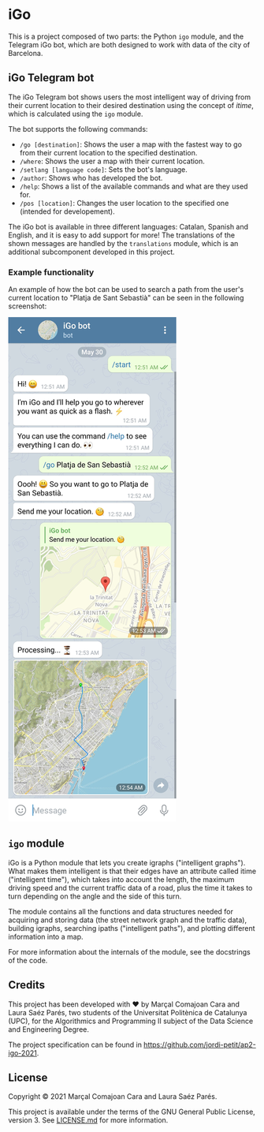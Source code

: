 # iGo

This is a project composed of two parts: the Python `igo` module, and the Telegram iGo bot, which are both
designed to work with data of the city of Barcelona.

## iGo Telegram bot

The iGo Telegram bot shows users the most intelligent way of driving from their current location to their
desired destination using the concept of *itime*, which is calculated using the `igo` module.

The bot supports the following commands:
 - `/go [destination]`: Shows the user a map with the fastest way to go from their current location to
   the specified destination. 
 - `/where`: Shows the user a map with their current location.
 - `/setlang [language code]`: Sets the bot's language.
 - `/author`: Shows who has developed the bot.
 - `/help`: Shows a list of the available commands and what are they used for.
 - `/pos [location]`: Changes the user location to the specified one (intended for developement).

The iGo bot is available in three different languages: Catalan, Spanish and English, and it is easy
to add support for more! The translations of the shown messages are handled by the `translations` 
module, which is an additional subcomponent developed in this project.

### Example functionality

An example of how the bot can be used to search a path from the user's current location to
"Platja de Sant Sebastià" can be seen in the following screenshot:

![Screenshot](screenshot.png)

## `igo` module

iGo is a Python module that lets you create igraphs ("intelligent graphs"). What makes them intelligent is
that their edges have an attribute called itime ("intelligent time"), which takes into account the 
length, the maximum driving speed and the current traffic data of a road, plus the time it takes to
turn depending on the angle and the side of this turn.

The module contains all the functions and data structures needed for acquiring and storing data
(the street network graph and the traffic data), building igraphs, searching ipaths ("intelligent 
paths"), and plotting different information into a map.

For more information about the internals of the module, see the docstrings of the code.

## Credits

This project has been developed with ❤️ by Marçal Comajoan Cara and Laura Saéz Parés, two students of the
Universitat Politènica de Catalunya (UPC), for the Algorithmics and Programming II subject of the Data
Science and Engineering Degree.

The project specification can be found in https://github.com/jordi-petit/ap2-igo-2021.

## License

Copyright © 2021 Marçal Comajoan Cara and Laura Saéz Parés.

This project is available under the terms of the GNU General Public License, version 3. See [LICENSE.md](LICENSE.md)
for more information.

